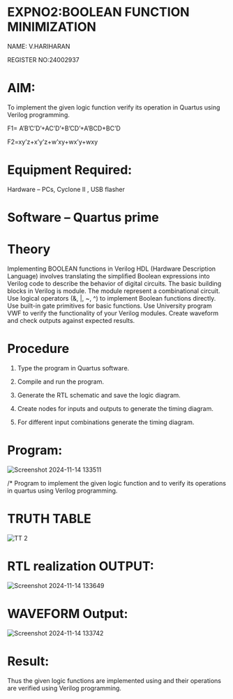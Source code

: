 # EXPNO2:BOOLEAN FUNCTION MINIMIZATION
NAME: V.HARIHARAN

REGISTER NO:24002937
# AIM:

To implement the given logic function verify its operation in Quartus using Verilog programming.

F1= A’B’C’D’+AC’D’+B’CD’+A’BCD+BC’D 

F2=xy’z+x’y’z+w’xy+wx’y+wxy

# Equipment Required:

Hardware – PCs, Cyclone II , USB flasher

# Software – Quartus prime

# Theory
Implementing BOOLEAN functions in Verilog HDL (Hardware Description Language) involves translating the simplified Boolean expressions into Verilog code to describe the behavior of digital circuits. The basic building blocks in Verilog is module. The module represent a combinational circuit. Use logical operators (&, |, ~, ^) to implement Boolean functions directly. Use built-in gate primitives for basic functions. Use University program VWF to verify the functionality of your Verilog modules. Create waveform and check outputs against expected results.


# Procedure

1.	Type the program in Quartus software.

2.	Compile and run the program.

3.	Generate the RTL schematic and save the logic diagram.

4.	Create nodes for inputs and outputs to generate the timing diagram.

5.	For different input combinations generate the timing diagram.


# Program:
![Screenshot 2024-11-14 133511](https://github.com/user-attachments/assets/22abc19d-be4d-41bd-9671-e86ae31bbc5f)

/* Program to implement the given logic function and to verify its operations in quartus using Verilog programming. 


# TRUTH TABLE
![TT 2](https://github.com/user-attachments/assets/bd69c52b-fe21-4f73-a32f-28dd255eda90)


# RTL realization OUTPUT:
![Screenshot 2024-11-14 133649](https://github.com/user-attachments/assets/204e3336-7678-4315-ae10-04300491e6d0)

# WAVEFORM Output:
![Screenshot 2024-11-14 133742](https://github.com/user-attachments/assets/a497c929-41cb-4e2f-b3c3-f27ce26e07e6)


# Result:

Thus the given logic functions are implemented using and their operations are verified using Verilog programming.
